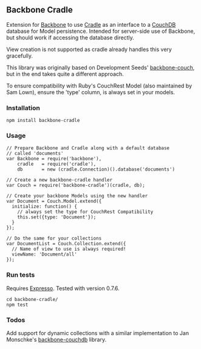 Backbone Cradle
---------------
Extension for [Backbone](http://documentcloud.github.com/backbone/) to use
[Cradle](https://github.com/cloudhead/cradle) as an interface to a 
[CouchDB](http://couchdb.apache.org/) database for Model persistence. 
Intended for server-side use of Backbone, but should work if accessing the
database directly.

View creation is not supported as cradle already handles this very gracefully.

This library was originally based on Development Seeds' 
[backbone-couch](https://github.com/developmentseed/backbone-couch), but
in the end takes quite a different approach.

To ensure compatibility with Ruby's CouchRest Model (also maintained by Sam Lown),
ensure the 'type' column, is always set in your models.

### Installation

    npm install backbone-cradle

### Usage

    // Prepare Backbone and Cradle along with a default database
    // called 'documents'
    var Backbone = require('backbone'),
        cradle   = require('cradle'),
        db       = new (cradle.Connection)().database('documents')

    // Create a new backbone-cradle handler
    var Couch = require('backbone-cradle')(cradle, db);

    // Create your backbone Models using the new handler
    var Document = Couch.Model.extend({
      initialize: function() {
        // always set the type for CouchRest Compatibility
        this.set({type: 'Document'});
      }
    });

    // Do the same for your collections
    var DocumentList = Couch.Collection.extend({
      // Name of view to use is always required!
      viewName: 'Document/all'
    });


### Run tests

Requires [Expresso](http://visionmedia.github.com/expresso/). Tested with version 0.7.6.

    cd backbone-cradle/
    npm test

### Todos

Add support for dynamic collections with a similar implementation
to Jan Monschke's [backbone-couchdb](https://github.com/janmonschke/backbone-couchdb) library.

